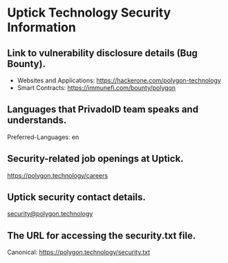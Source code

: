 # Uptick Technology Security Information

## Link to vulnerability disclosure details (Bug Bounty).
- Websites and Applications: https://hackerone.com/polygon-technology
- Smart Contracts: https://immunefi.com/bounty/polygon

## Languages that PrivadoID team speaks and understands.
Preferred-Languages: en

## Security-related job openings at Uptick.
https://polygon.technology/careers

## Uptick security contact details.
security@polygon.technology

## The URL for accessing the security.txt file.
Canonical: https://polygon.technology/security.txt
